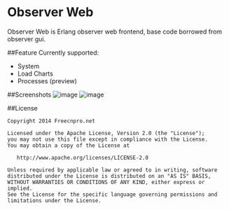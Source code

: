 Observer Web
============
Observer Web is Erlang observer web frontend, base code borrowed from observer gui.

##Feature
Currently supported:
* System
* Load Charts
* Processes (preview)

##Screenshots
![image](https://github.com/freecnpro/observer-web/blob/master/screenshots/screenshot_01.png)
![image](https://github.com/freecnpro/observer-web/blob/master/screenshots/screenshot_02.png)

##License

    Copyright 2014 Freecnpro.net

    Licensed under the Apache License, Version 2.0 (the "License");
    you may not use this file except in compliance with the License.
    You may obtain a copy of the License at

       http://www.apache.org/licenses/LICENSE-2.0

    Unless required by applicable law or agreed to in writing, software
    distributed under the License is distributed on an "AS IS" BASIS,
    WITHOUT WARRANTIES OR CONDITIONS OF ANY KIND, either express or implied.
    See the License for the specific language governing permissions and
    limitations under the License.
